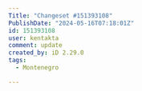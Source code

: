 ```yaml
---
Title: "Changeset #151393108"
PublishDate: "2024-05-16T07:18:01Z"
id: 151393108
user: kentakta
comment: update
created_by: iD 2.29.0
tags:
  - Montenegro

---
```

